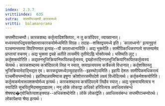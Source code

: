 ```yaml
---
index:  2.3.7
vrittiindex:  635
sutra:  सप्तमीपञ्चम्यौ कारकमध्ये
vritti:  balamanorama 
---
```


सप्तमीपञ्चम्यौ। कारकशब्दः कर्तृत्वादिशक्तिपरः, न तु कर्त्रादिपरः, व्याख्यानात्। मध्यस्यावधिद्वयसापेक्षत्वात्कारकयोर्मध्यमिति विग्रहः। तदाह--शक्तिद्वयमध्ये इति। `कालाध्वनोः' इत्यनुवृत्तं पञ्चम्यन्ततया विपरिणम्यत इत्याह--यौ कालाध्वानाविति। अद्य भुक्त्वेति। सामीपिकाधिकरणत्वे सप्तम्यामेव प्राप्तायां वचनम्। अद्य भुक्त्वा द्व्यहे अतीते तत्समीपे तृतीयेऽह्नि भोक्तेत्यर्थः। भविष्यति लुट्। कर्तृशक्त्योरिति। अद्यतनभुजिक्रियानिरूपितकर्तृत्वस्य, द्व्यहोत्तरदिनगतभुजिक्रियागिरूपितकर्तृत्वस्य चेत्यर्थः। कारकशब्दस्य कर्त्रादिपरत्वे त्विह न स्यात्, क्त्वाप्रत्ययस्य कर्त्रेकत्वे विधानात्। कर्तृशक्तिस्तु भुजिक्रियाभेदाद्भिद्यत एव। कारकद्वयमध्येऽप्युदाहरति--इहस्थोऽयमिति। इहापि देशतः सामीपिकमधिकरत्वं पञ्चमीसप्तम्योरर्थः। इहतिष्ठन्नयमिष्वास इषुणा क्रोशोत्तरसमीपदेशे लक्ष्यं विध्येदित्यर्थः। कर्तृकर्मशक्त्योरिति। कर्तृत्वकर्मत्वरूपशक्त्योर्मध्य इत्यर्थः। कारकशब्दस्य कर्त्रादिपरत्वे त्विहैव स्यात्। अद्य भुक्त्वायमित्यत्र न स्यादिति सूचयितुमिदमष्युदाह्मतम्। ननु लोके लोकाद्वा अधिको हरिरित्यत्र अवधित्वसंबन्धे शेषषष्ठ�एवोचितेत्याशङ्क्याह--अधिकशब्देनेति। लोके लोकाद्वेति। अवधित्वसंबन्धः सप्तमीपञ्चम्योरर्थः। लोकापेक्षया श्रेष्ठ इत्यर्थः।

